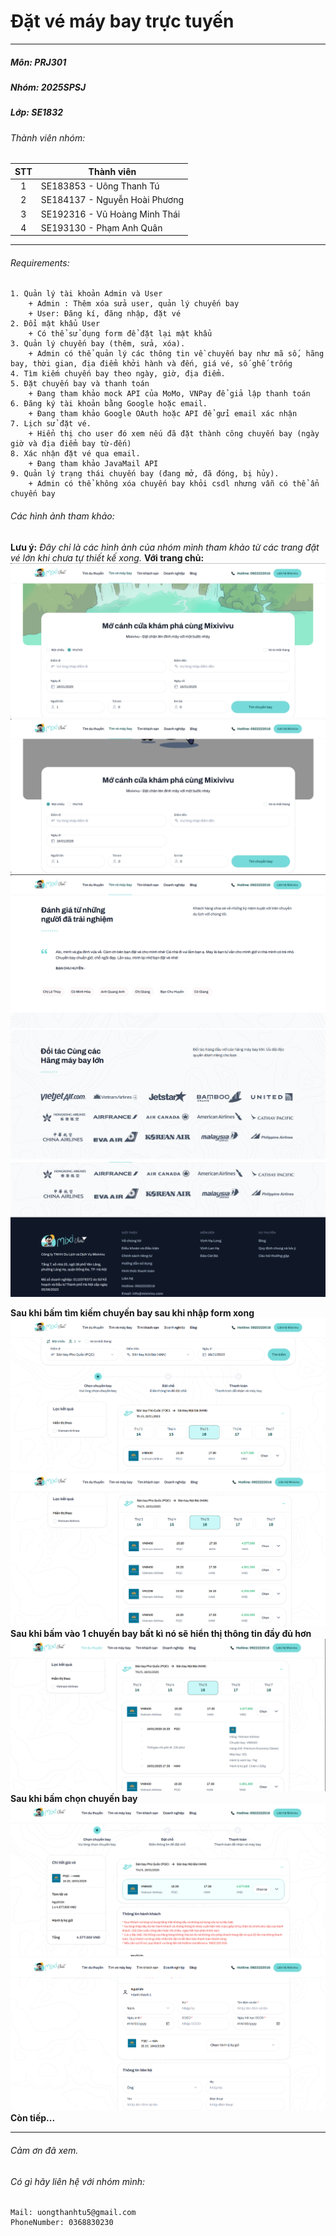 <!-- # prj301-25sp-se1832-01 -->

# Đặt vé máy bay trực tuyến

---

##### Môn: PRJ301

##### Nhóm: 2025SPSJ

##### Lớp: SE1832

###### Thành viên nhóm:

| STT | Thành viên                    |
| :-: | ----------------------------- |
|  1  | SE183853 - Uông Thanh Tú      |
|  2  | SE184137 - Nguyễn Hoài Phương |
|  3  | SE192316 - Vũ Hoàng Minh Thái |
|  4  | SE193130 - Phạm Anh Quân      |

---

###### Requirements:

```
1. Quản lý tài khoản Admin và User
    + Admin : Thêm xóa sửa user, quản lý chuyến bay
    + User: Đăng kí, đăng nhập, đặt vé
2. Đổi mật khẩu User
    + Có thể sử dụng form để đặt lại mật khẩu
3. Quản lý chuyến bay (thêm, sửa, xóa).
    + Admin có thể quản lý các thông tin về chuyến bay như mã số, hãng bay, thời gian, địa điểm khởi hành và đến, giá vé, số ghế trống
4. Tìm kiếm chuyến bay theo ngày, giờ, địa điểm.
5. Đặt chuyến bay và thanh toán
    + Đang tham khảo mock API của MoMo, VNPay để giả lập thanh toán
6. Đăng ký tài khoản bằng Google hoặc email.
    + Đang tham khảo Google OAuth hoặc API để gửi email xác nhận
7. Lịch sử đặt vé.
    + Hiển thị cho user đó xem nếu đã đặt thành công chuyến bay (ngày giờ và địa điểm bay từ-đến)
8. Xác nhận đặt vé qua email.
    + Đang tham khảo JavaMail API
9. Quản lý trạng thái chuyến bay (đang mở, đã đóng, bị hủy).
    + Admin có thể không xóa chuyến bay khỏi csdl nhưng vẫn có thể ẩn chuyến bay
```

###### Các hình ảnh tham khảo:

**Lưu ý:** _Đây chỉ là các hình ảnh của nhóm mình tham khảo từ các trang đặt vé lớn khi chưa tự thiết kế xong._
**Với trang chủ:**
![](img/img_readme_1.png)
![](img/img_readme_2.png)
![](img/img_readme_3.png)
![](img/img_readme_4.png)
![](img/img_readme_5.png)

**Sau khi bấm tìm kiếm chuyến bay sau khi nhập form xong**
![](img/img_readme_6.png)
![](img/img_readme_7.png)
**Sau khi bấm vào 1 chuyến bay bất kì nó sẽ hiển thị thông tin đầy đủ hơn**
![](img/img_readme_8.png)
**Sau khi bấm chọn chuyến bay**
![](img/img_readme_9.png)
![](img/img_readme_10.png)
**Còn tiếp...**

---

###### Cảm ơn đã xem.

###### Có gì hãy liên hệ với nhóm mình:

```
Mail: uongthanhtu5@gmail.com
PhoneNumber: 0368830230
```
